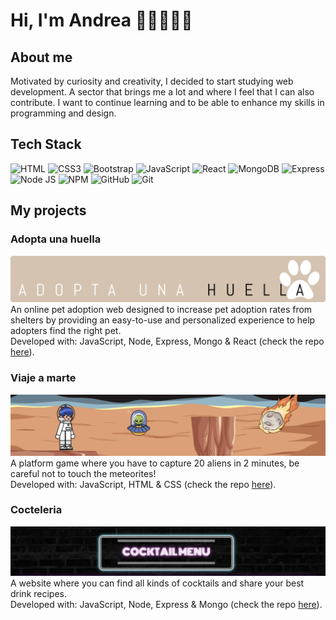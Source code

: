 # Hi, I'm Andrea 👋🏻👩🏻‍💻

## About me

Motivated by curiosity and creativity, I decided to start studying web development. A sector that brings me a lot and where I feel that I can also contribute. I want to continue learning and to be able to enhance my skills in programming and design.

## Tech Stack

![HTML](https://img.shields.io/badge/HTML5-E34F26?style=for-the-badge&logo=html5&logoColor=white)
![CSS3](https://img.shields.io/badge/CSS3-1572B6?style=for-the-badge&logo=css3&logoColor=white)
![Bootstrap](https://img.shields.io/badge/Bootstrap-563D7C?style=for-the-badge&logo=bootstrap&logoColor=white)
![JavaScript](https://img.shields.io/badge/JavaScript-323330?style=for-the-badge&logo=javascript&logoColor=F7DF1E)
![React](https://img.shields.io/badge/React-20232A?style=for-the-badge&logo=react&logoColor=61DAFB)
![MongoDB](https://img.shields.io/badge/MongoDB-4EA94B?style=for-the-badge&logo=mongodb&logoColor=white)
![Express](https://img.shields.io/badge/Express.js-000000?style=for-the-badge&logo=express&logoColor=white)
![Node JS](https://img.shields.io/badge/Node.js-339933?style=for-the-badge&logo=nodedotjs&logoColor=white)
![NPM](https://img.shields.io/badge/npm-CB3837?style=for-the-badge&logo=npm&logoColor=white)
![GitHub](https://img.shields.io/badge/GitHub-100000?style=for-the-badge&logo=github&logoColor=white)
![Git](https://img.shields.io/badge/git-%23F05033.svg?style=for-the-badge&logo=git&logoColor=white)

## My projects

### Adopta una huella

<a href="https://adopta-una-huella.netlify.app/"><img src="./pictures/Huella.png" alt="Adopta una Huella" /></a><br />
An online pet adoption web designed to increase pet adoption rates from shelters by providing an easy-to-use and personalized experience to help adopters find the right pet.<br />
Developed with: JavaScript, Node, Express, Mongo & React (check the repo <a href="https://github.com/AndreaAlarcon99/adopta-una-huella-FRONT">here</a>).

### Viaje a marte

<a href="https://andreaalarcon99.github.io/juegoPlataformas/"><img src="./pictures/viajeamarte.png" alt="Viaje a Marte" /></a><br />
A platform game where you have to capture 20 aliens in 2 minutes, be careful not to touch the meteorites!<br />
Developed with: JavaScript, HTML & CSS (check the repo <a href="https://github.com/AndreaAlarcon99/juegoPlataformas">here</a>).

### Cocteleria

<a href="https://cocteleria.herokuapp.com/"><img src="./pictures/cocteleria.png" alt="Cocteleria" /></a><br />
A website where you can find all kinds of cocktails and share your best drink recipes.<br />
Developed with: JavaScript, Node, Express & Mongo (check the repo <a href="https://github.com/AndreaAlarcon99/Proyecto-de-BackEnd/tree/main/cocteleria">here</a>).
